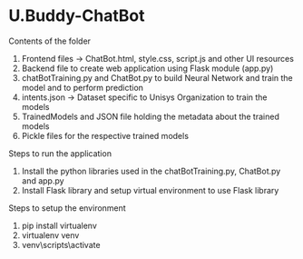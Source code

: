 # U.Buddy-ChatBot
Contents of the folder
1. Frontend files -> ChatBot.html, style.css, script.js and other UI resources
2. Backend file to create web application using Flask module (app.py)
3. chatBotTraining.py and ChatBot.py to build Neural Network and train the model and to perform prediction
4. intents.json -> Dataset specific to Unisys Organization to train the models
5. TrainedModels and JSON file holding the metadata about the trained models
6. Pickle files for the respective trained models

Steps to run the application
1. Install the python libraries used in the chatBotTraining.py, ChatBot.py and app.py
2. Install Flask library and setup virtual environment to use Flask library

Steps to setup the environment
1. pip install virtualenv
2. virtualenv venv
3. venv\scripts\activate
